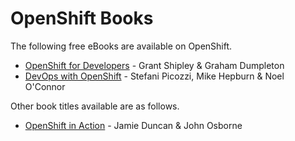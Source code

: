 
# OpenShift Books

The following free eBooks are available on OpenShift.

* [OpenShift for Developers](https://www.openshift.com/promotions/for-developers.html) -  Grant Shipley & Graham Dumpleton
* [DevOps with OpenShift](https://www.openshift.com/promotions/devops-with-openshift.html) - Stefani Picozzi, Mike Hepburn & Noel O'Connor

Other book titles available are as follows.

* [OpenShift in Action](https://www.manning.com/books/openshift-in-action) - Jamie Duncan & John Osborne
